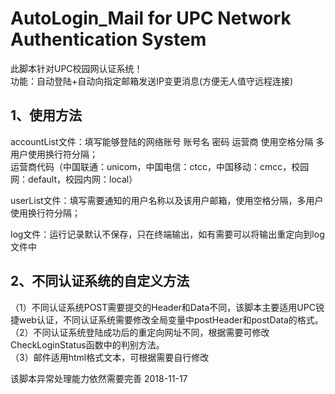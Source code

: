 # AutoLogin_Mail for UPC Network Authentication System
此脚本针对UPC校园网认证系统！   
功能：自动登陆+自动向指定邮箱发送IP变更消息(方便无人值守远程连接) 
## 1、使用方法   
accountList文件：填写能够登陆的网络账号 账号名 密码 运营商 使用空格分隔 多用户使用换行符分隔；     
        运营商代码（中国联通：unicom，中国电信：ctcc，中国移动：cmcc，校园网：default，校园内网：local）  
        
userList文件：填写需要通知的用户名称以及该用户邮箱，使用空格分隔，多用户使用换行符分隔；    

log文件：运行记录默认不保存，只在终端输出，如有需要可以将输出重定向到log文件中

## 2、不同认证系统的自定义方法
（1）不同认证系统POST需要提交的Header和Data不同，该脚本主要适用UPC锐捷web认证，不同认证系统需要修改全局变量中postHeader和postData的格式。  
（2）不同认证系统登陆成功后的重定向网址不同，根据需要可修改CheckLoginStatus函数中的判别方法。  
（3）邮件适用html格式文本，可根据需要自行修改   


该脚本异常处理能力依然需要完善
                                                                        2018-11-17
